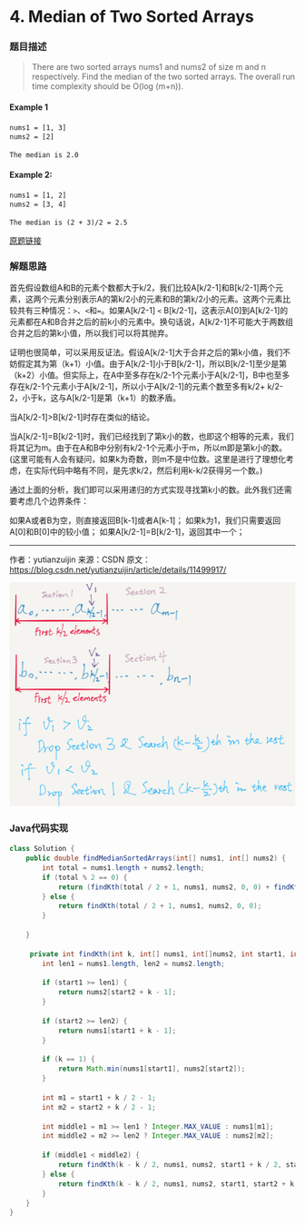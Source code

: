 # 4. Median of Two Sorted Arrays
### 题目描述

> There are two sorted arrays nums1 and nums2 of size m and n respectively.
Find the median of the two sorted arrays. The overall run time complexity should be O(log (m+n)).

#### Example 1
    nums1 = [1, 3]
    nums2 = [2]
    
    The median is 2.0

#### Example 2:
    nums1 = [1, 2]
    nums2 = [3, 4]
    
    The median is (2 + 3)/2 = 2.5
    
[原题链接](https://leetcode.com/problems/median-of-two-sorted-arrays/description/)

### 解题思路
首先假设数组A和B的元素个数都大于k/2，我们比较A[k/2-1]和B[k/2-1]两个元素，这两个元素分别表示A的第k/2小的元素和B的第k/2小的元素。这两个元素比较共有三种情况：`>`、`<`和`=`。如果A[k/2-1] `<` B[k/2-1]，这表示A[0]到A[k/2-1]的元素都在A和B合并之后的前k小的元素中。换句话说，A[k/2-1]不可能大于两数组合并之后的第k小值，所以我们可以将其抛弃。

证明也很简单，可以采用反证法。假设A[k/2-1]大于合并之后的第k小值，我们不妨假定其为第（k+1）小值。由于A[k/2-1]小于B[k/2-1]，所以B[k/2-1]至少是第（k+2）小值。但实际上，在A中至多存在k/2-1个元素小于A[k/2-1]，B中也至多存在k/2-1个元素小于A[k/2-1]，所以小于A[k/2-1]的元素个数至多有k/2+ k/2-2，小于k，这与A[k/2-1]是第（k+1）的数矛盾。

当A[k/2-1]>B[k/2-1]时存在类似的结论。

当A[k/2-1]=B[k/2-1]时，我们已经找到了第k小的数，也即这个相等的元素，我们将其记为m。由于在A和B中分别有k/2-1个元素小于m，所以m即是第k小的数。(这里可能有人会有疑问，如果k为奇数，则m不是中位数。这里是进行了理想化考虑，在实际代码中略有不同，是先求k/2，然后利用k-k/2获得另一个数。)

通过上面的分析，我们即可以采用递归的方式实现寻找第k小的数。此外我们还需要考虑几个边界条件：

如果A或者B为空，则直接返回B[k-1]或者A[k-1]；
如果k为1，我们只需要返回A[0]和B[0]中的较小值；
如果A[k/2-1]=B[k/2-1]，返回其中一个；

--------------------- 
作者：yutianzuijin 
来源：CSDN 
原文：https://blog.csdn.net/yutianzuijin/article/details/11499917/ 

![](/assets/median_of_two_sorted_arrays.png)

###  Java代码实现

``` java
class Solution {
    public double findMedianSortedArrays(int[] nums1, int[] nums2) {
        int total = nums1.length + nums2.length;
        if (total % 2 == 0) {
            return (findKth(total / 2 + 1, nums1, nums2, 0, 0) + findKth(total / 2, nums1, nums2, 0, 0)) / 2.0;
        } else {
            return findKth(total / 2 + 1, nums1, nums2, 0, 0);
        }
        
    }

     private int findKth(int k, int[] nums1, int[]nums2, int start1, int start2) {
        int len1 = nums1.length, len2 = nums2.length;
        
        if (start1 >= len1) {
            return nums2[start2 + k - 1];
        }
        
        if (start2 >= len2) {
            return nums1[start1 + k - 1];
        }
        
        if (k == 1) {
            return Math.min(nums1[start1], nums2[start2]);
        }
        
        int m1 = start1 + k / 2 - 1;
        int m2 = start2 + k / 2 - 1;
        
        int middle1 = m1 >= len1 ? Integer.MAX_VALUE : nums1[m1];
        int middle2 = m2 >= len2 ? Integer.MAX_VALUE : nums2[m2];
        
        if (middle1 < middle2) {
            return findKth(k - k / 2, nums1, nums2, start1 + k / 2, start2);
        } else {
            return findKth(k - k / 2, nums1, nums2, start1, start2 + k / 2);
        }
    }
}
```